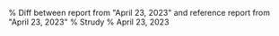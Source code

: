 % Diff between report from "April 23, 2023" and reference report from "April 23, 2023"
% Strudy
% April 23, 2023


